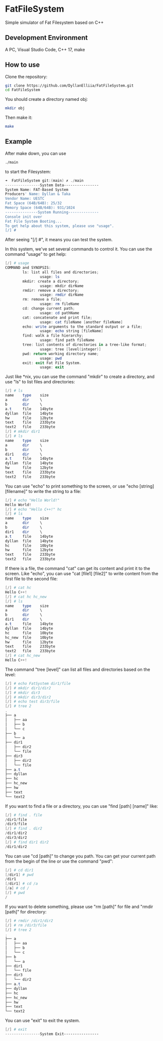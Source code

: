 # FatFileSystem

Simple simulator of Fat Filesystem based on C++

## Development Environment

A PC, Visual Studio Code, C++ 17, make

## How to use

Clone the repository:

```bash
git clone https://github.com/DyllanElliia/FatFileSystem.git
cd FatFileSystem
```

You should create a directory named obj:

```bash
mkdir obj
```

Then make it:

```bash
make
```

## Example

After make down, you can use

```bash
./main
```

to start the Filesystem:

```powershell
➜  FatFileSystem git:(main) ✗ ./main
----------------System Data----------------
System Name: FAT-Based System
Producers' Name: Dyllan & Taka
Vendor Name: UESTC
Fat Space (64B/64B): 25/32
Memory Space (64B/64B): 931/1024
---------------System Running--------------
Console init over
Fat File System Booting...
To get help about this system, please use "usage".
[/] #
```

After seeing "[/] #", it means you can test the system.

In this system, we've set several commands to control it. You can use the command "usage" to get help:

```powershell
[/] # usage
COMMAND and SYNOPSIS:
        ls: list all files and directories;
                usage: ls
        mkdir: create a directory;
                usage: mkdir dirName
        rmdir: remove a directory;
                usage: rmdir dirName
        rm: remove a file;
                usage: rm fileName
        cd: change current path;
                usage: cd pathName
        cat: concatenate and print file;
                usage: cat fileName [another fileName]
        echo: write arguments to the standard output or a file;
                usage: echo string [fileName]
        find: walk a file hierarchy;
                usage: find path fileName
        tree: list contents of directories in a tree-like format;
                usage: tree [level(integer)]
        pwd: return working directory name;
                usage: pwd
        exit: exit Fat File System.
                usage: exit
```

Just like \*nix, you can use the command "mkdir" to create a directory, and use "ls" to list files and directories:

```powershell
[/] # ls
name    type    size
a       dir     \
b       dir     \
a.t     file    14byte
dyllan  file    14byte
hw      file    12byte
text    file    233byte
text2   file    233byte
[/] # mkdir dir1
[/] # ls
name    type    size
a       dir     \
b       dir     \
dir1    dir     \
a.t     file    14byte
dyllan  file    14byte
hw      file    12byte
text    file    233byte
text2   file    233byte
```

You can use "echo" to print something to the screen, or use "echo [string] [filename]" to write the string to a file:

```powershell
[/] # echo "Hello World!"
Hello World!
[/] # echo "Hello C++!" hc
[/] # ls
name    type    size
a       dir     \
b       dir     \
dir1    dir     \
a.t     file    14byte
dyllan  file    14byte
hc      file    10byte
hw      file    12byte
text    file    233byte
text2   file    233byte
```

If there is a file, the command "cat" can get its content and print it to the screen. Like "echo", you can use "cat [file1] [file2]" to write content from the first file to the second file:

```powershell
[/] # cat hc
Hello C++!
[/] # cat hc hc_new
[/] # ls
name    type    size
a       dir     \
b       dir     \
dir1    dir     \
a.t     file    14byte
dyllan  file    14byte
hc      file    10byte
hc_new  file    10byte
hw      file    12byte
text    file    233byte
text2   file    233byte
[/] # cat hc_new
Hello C++!
```

The command "tree [level]" can list all files and directories based on the level:

```powershell
[/] # echo FatSystem dir1/file
[/] # mkdir dir1/dir2
[/] # mkdir dir3
[/] # mkdir dir3/dir2
[/] # echo test dir3/file
[/] # tree 2
.
├── a
│   ├── aa
│   ├── b
│   └── c
├── b
│   └── a
├── dir1
│   ├── dir2
│   └── file
├── dir3
│   ├── dir2
│   └── file
├── a.t
├── dyllan
├── hc
├── hc_new
├── hw
├── text
└── text2
```

If you want to find a file or a directory, you can use "find [path] [name]" like:

```powershell
[/] # find . file
/dir1/file
/dir3/file
[/] # find . dir2
/dir1/dir2
/dir3/dir2
[/] # find dir1 dir2
/dir1/dir2
```

You can use "cd [path]" to change you path. You can get your current path from the begin of the line or use the command "pwd":

```powershell
[/] # cd dir1
[/dir1] # pwd
/dir1
[/dir1] # cd /a
[/a] # cd /
[/] # pwd
/
```

If you want to delete something, please use "rm [path]" for file and "rmdir [path]" for directory:

```powershell
[/] # rmdir /dir1/dir2
[/] # rm /dir3/file
[/] # tree 2
.
├── a
│   ├── aa
│   ├── b
│   └── c
├── b
│   └── a
├── dir1
│   └── file
├── dir3
│   └── dir2
├── a.t
├── dyllan
├── hc
├── hc_new
├── hw
├── text
└── text2
```

You can use "exit" to exit the system.

```powershell
[/] # exit
----------------System Exit----------------
```

